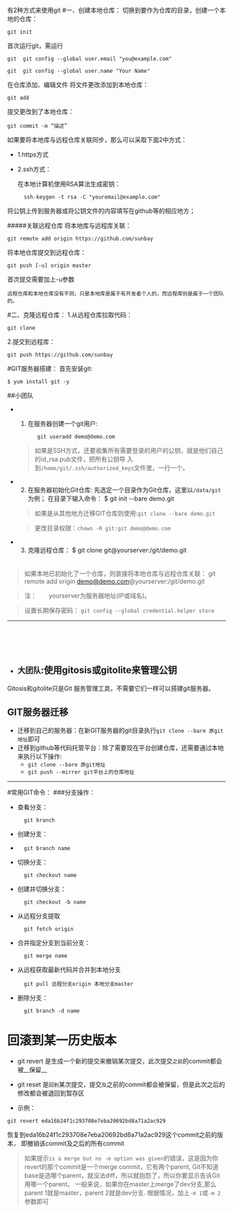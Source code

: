 有2种方式来使用git
#一、创建本地仓库：
切换到要作为仓库的目录，创建一个本地的仓库：

    git init

首次运行git，需运行 
    
    git  git config --global user.email "you@example.com"
    
    git  git config --global user.name "Your Name"    
在仓库添加、编辑文件
将文件更改添加到本地仓库：

    git add
提交更改到了本地仓库：

    git commit -m “描述”  


如果要将本地库与远程仓库关联同步，那么可以采取下面2中方式：
	
* 1.https方式
* 2.ssh方式：
	
	在本地计算机使用RSA算法生成密钥：
    
    	ssh-keygen -t rsa -C "youremail@example.com"
将公钥上传到服务器或将公钥文件的内容填写在github等的相应地方；

#####关联远程仓库
将本地库与远程库关联：

    git remote add origin https://github.com/sunbay
将本地仓库提交到远程仓库：

    git push [-u] origin master    
首次提交需要加上-u参数


`远程仓库和本地仓库没有不同，只是本地库是属于有开发者个人的，而远程库则是属于一个团队的。`





#二、克隆远程仓库：
1.从远程仓库拉取代码：
    
    git clone 
2.提交到远程库：

    git push https://github.com/sunbay



#GIT服务器搭建：
首先安装git:
	
    $ yum install git -y
##小团队

* 1. 在服务器创建一个git用户:
    
    		git useradd demo@demo.com
    
	>如果是SSH方式，还要收集所有需要登录的用户的公钥，就是他们自己的id_rsa.pub文件，把所有公钥导      入到`/home/git/.ssh/authorized_keys`文件里，一行一个。


* 2. 在服务器初始化Git仓库:
	先选定一个目录作为Git仓库，这里以`/data/git`为例；
	在目录下输入命令：
    		$  git init --bare demo.git
		
	> 如果是从其他地方迁移GIT仓库则使用:`git clone --bare demo.git`

    > 更改目录权限：`chown -R git:git demo@demo.com`

* 3. 克隆远程仓库：
    $ git clone git@yourserver:/git/demo.git	
　　
> 如果本地已初始化了一个仓库，则直接将本地仓库与远程仓库关联：
    		git remote add origin demo@demo.com@yourserver:/git/demo.git

	
    
    
>注：　　yourserver为服务器地址(IP或域名)。    

>	设置长期保存密码： `git config --global credential.helper store`



---
　　

　　
* ## `大团队`:使用gitosis或gitolite来管理公钥

Gitosis和gitolite只是Git 服务管理工具，不需要它们一样可以搭建git服务器。

## GIT服务器迁移

* 迁移到自己的服务器：在新GIT服务器的git目录执行`git clone --bare 原git地址`即可
* 迁移到github等代码托管平台：除了需要现在平台创建仓库，还需要通过本地来执行以下操作:
	* 	`git clone --bare 原git地址`
	* 	`git push --mirror git平台上的仓库地址`

---


#常用GIT命令：
###分支操作：

* 查看分支：
	
		git branch

* 创建分支：  
*   
    	git branch name
    
* 切换分支：
    
    	git checkout name
* 创建并切换分支：
    
    	git checkout -b name

* 从远程分支提取

		git fetch origin
    
* 合并指定分支到当前分支：
    
    	git merge name
* 从远程获取最新代码并合并到本地分支

		git pull 远程分支origin 本地分支master
* 删除分支：
    
    	git branch -d name
    	
# 回滚到某一历史版本

* git revert 是生成一个新的提交来撤销某次提交，此次提交`之前`的commit都会被__保留__
* git reset 是`回到`某次提交，提交`及`之前的commit都会被保留，但是此次之后的修改都会被退回到暂存区

* 示例：

`git revert eda16b24f1c293708e7eba20692bd8a71a2ac929`

   恢复到eda16b24f1c293708e7eba20692bd8a71a2ac929这个commit之前的版本，
   即撤销该commit及之后的所有commit
   
   > 如果提示`is a merge but no -m option was given`的错误，这是因为你revert的那个commit是一个merge commit，它有两个parent, 
   Git不知道base是选哪个parent，就没法diff，所以就抱怨了，所以你要显示告诉Git用哪一个parent。
   一般来说，如果你在master上merge了dev分支,那么parent 1就是master，parent 2就是dev分支.
   根据情况，加上`-m 1`或`-m 2`参数即可




